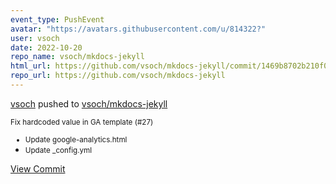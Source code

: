 ```yaml
---
event_type: PushEvent
avatar: "https://avatars.githubusercontent.com/u/814322?"
user: vsoch
date: 2022-10-20
repo_name: vsoch/mkdocs-jekyll
html_url: https://github.com/vsoch/mkdocs-jekyll/commit/1469b8702b210f05685f328d32429c38c3cba1b5
repo_url: https://github.com/vsoch/mkdocs-jekyll
---
```


<a href='https://github.com/vsoch' target='_blank'>vsoch</a> pushed to <a href='https://github.com/vsoch/mkdocs-jekyll' target='_blank'>vsoch/mkdocs-jekyll</a>

<small>Fix hardcoded value in GA template (#27)

* Update google-analytics.html
* Update _config.yml</small>

<a href='https://github.com/vsoch/mkdocs-jekyll/commit/1469b8702b210f05685f328d32429c38c3cba1b5' target='_blank'>View Commit</a>